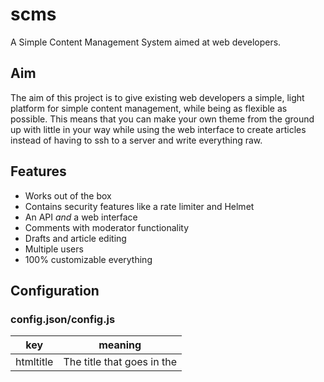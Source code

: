 # scms
A Simple Content Management System aimed at web developers.

## Aim
The aim of this project is to give existing web developers a simple, light platform for simple content management, while being as flexible as possible. This means that you can make your own theme from the ground up with little in your way while using the web interface to create articles instead of having to ssh to a server and write everything raw.

## Features

* Works out of the box
* Contains security features like a rate limiter and Helmet
* An API *and* a web interface
* Comments with moderator functionality
* Drafts and article editing
* Multiple users
* 100% customizable everything

## Configuration

### config.json/config.js
| key | meaning |
| --- | --- |
| htmltitle | The title that goes in the <title> element on the main pages |
| saltrounds | A [bcrypt](https://npmjs.com/bcrypt) option; bcrypt is used for the user interface |
| secret | ^ |
| port | The port that the service runs on. If you aren't using a reverse proxy, then set this value to `80` |
| https | An **optional** object that has three values: key, cert, and port. The port is the port that the https server should listen on (`443` for a normal https server), and the key and cert should be the path to the key and cert files of the https certificate |

### Templates
The templates, in the `src/templates` folder, are created to be easy and simple to configure. They use [ejs](https://ejs.co) templates; here is what is exposed:

* `articles` - An array consisting of objects with the following properties:

| key | menaing |
| --- | --- |
| id | The article id |
| date | A date string (javascript `Date().toDateString()`) that shows when the article was written |
| title | The title of the article |
| author | The person who wrote the article |
| article | The *raw* text for the article |
| rendered | The *rendered* HTML for the article |
| markdown | A number; 0 means that the article is raw HTML, 1 means it uses markdown |
* `htmltitle` - The title of the scms

### serving static files
You can place any file in the `src/static` folder to have it display on the website. For example, if you put `about.html` in the static folder, it will show as `<domain>/about.html` on your website.

## Setup
To set this up, follow these simple steps:

```
$ git clone https://github.com/vityavv/scms.git
$ cd scms/src
$ cp sample-config.json config.json
```

Tada! Now that you are set up with the basics, move on to usage to see how it works.

## Usage

### Managing users
You can manage users by running `node cli.js` in the `src/` folder. I think that the help page is pretty self-explanatory.

### Running the service
```
$ # Go to the src/ folder
$ node index.js
```
tada! If you use the default config, you can go to `localhost:8080` to view the thing

### Running the service in production

While scms already has methods in place for running the app in production, it is recommended that you use a reverse proxy to handle things. This makes your application *much safer*. I recommend [nginx](https://www.nginx.com/) for your reverse proxy because it is very fast and relatively easy to configure and use. There are some guides on how to configure nginx to be a reverse proxy for a node.js application online, like [this one](https://medium.com/@utkarsh_verma/configure-nginx-as-a-web-server-and-reverse-proxy-for-nodejs-application-on-aws-ubuntu-16-04-server-872922e21d38).

### Using the web interface
You can go to `<domain>/app/login.html` (where `<domain>` is the domain you are running it on) to log in (provided you set up a user, see `Managing users`) and then `<domain>/app/dashboard.html` to make, edit, and delete them

### Using the API

#### Getting articles

| Request verb | Path | Use |
| --- | --- | --- |
| GET | `/api/article/:id` | will get a specific article, where `:id` is replaced with the ID of the article |
| GET | `/api/articles/:num?` | will get any number of the most recent articles (put into an array), where `:num?` is an optional property denotating how many articles to fetch---in absence of this property, all articles are fetched |

A single article will look something like this:

```json
{
	"id": 4,
	"date": 17772,
	"title": "Testing out the API!",
	"author": "George Georginson",
	"article": "Wow, look at me! Testing the api out like I am! Let's try some...\n\n### Markdown!",
	"rendered": "<p>Wow, look at me! Testing the api out like I am! Let&#39;s try some...</p>\n<h3 id=\"markdown-\">Markdown!</h3>\n<p>damn I hope it worked lol</p>\n",
	"markdown": 1
}
```

The only things of note here are the date, which is simply the number of days since the epoch that the article was written, and the markdown property, which reffers to whether the article is markdown or not. In the event that the article is not markdown, the rendered property and article property will have the same value.

#### Inserting, deleting, and editing articles

**All of these methods** must have a valid [basic Authorization header](https://developer.mozilla.org/en-US/docs/Web/HTTP/Headers/Authorization) with the username and password of the person inserting, deleting, and editing articles.

| Request verb | Path | Use |
| --- | --- | --- |
| POST | `/api/insert` | Use with a JSON body (and a `Content-Type` header set to `application/json`. The JSON body must contain the keys `title` and `article` with the values of... well... the title and article of the article you're inserting. You may also add an optional `markdown` property which should be truthy if `article` is written in markdown. You may also add an optional `published` property which should be truthy if the article should be published immediatelyOnce the article is inserted into the database, it will be returned to you in JSON form as if you had requested it with the methods above |
| DELETE | `/api/delete/:id` | will delete a specific article, where `:id` is replaced with the ID of the article you want to delete. Will respond with `"Successfully Deleted."` upon success. |
| PUT | `/edit/:id` | Use in the same manner as `/api/insert` except with no `markdown` key (the `markdown` property will be the same as when the article was inserted) and with `:id` in the URL replaced with the `id` of the article you want to edit. Will respond with `"Successfully Edited."` upon success. |
